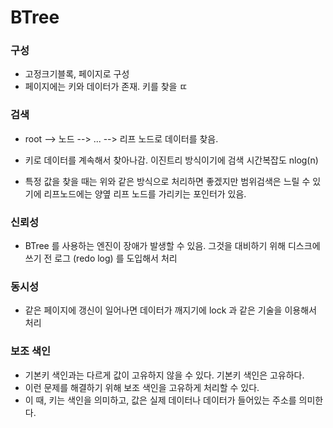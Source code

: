 # BTree
### 구성

- 고정크기블록, 페이지로 구성
- 페이지에는 키와 데이터가 존재. 키를 찾을 ㄸ



### 검색

- root --> 노드 --> ... --> 리프 노드로 데이터를 찾음.
- 키로 데이터를 계속해서 찾아나감. 이진트리 방식이기에 검색 시간복잡도 nlog(n)

- 특정 값을 찾을 때는 위와 같은 방식으로 처리하면 좋겠지만 범위검색은 느릴 수 있기에 리프노드에는 양옆 리프 노드를 가리키는 포인터가 있음.



### 신뢰성

- BTree 를 사용하는 엔진이 장애가 발생할 수 있음. 그것을 대비하기 위해 디스크에 쓰기 전 로그 (redo log) 를 도입해서 처리



### 동시성

- 같은 페이지에 갱신이 일어나면 데이터가 깨지기에 lock 과 같은 기술을 이용해서 처리



### 보조 색인

- 기본키 색인과는 다르게 값이 고유하지 않을 수 있다. 기본키 색인은 고유하다.
- 이런 문제를 해결하기 위해 보조 색인을 고유하게 처리할 수 있다.
- 이 때, 키는 색인을 의미하고, 값은 실제 데이터나 데이터가 들어있는 주소를 의미한다.